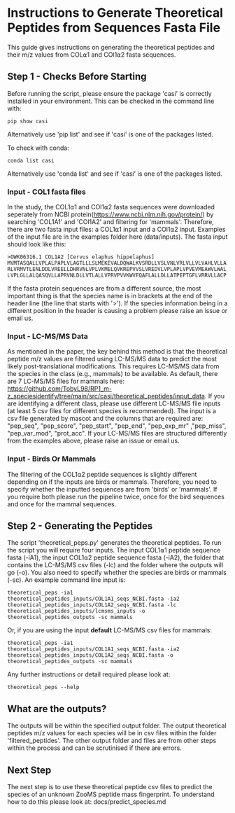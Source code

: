 # Instructions to Generate Theoretical Peptides from Sequences Fasta File

This guide gives instructions on generating the theoretical peptides and their m/z values from COL⍺1 and COl1⍺2 fasta sequences.

## Step 1 - Checks Before Starting

Before running the script, please ensure the package 'casi' is correctly installed in your environment. 
This can be checked in the command line with:
```
pip show casi
```
Alternatively use 'pip list' and see if 'casi' is one of the packages listed.

To check with conda:
```
conda list casi
```
Alternatively use 'conda list' and see if 'casi' is one of the packages listed.


### Input - COL1 fasta files

In the study, the COL1⍺1 and COl1⍺2 fasta sequences were downloaded seperately from NCBI protein(https://www.ncbi.nlm.nih.gov/protein/) by searching 'COL1A1' and 'COl1A2' and filtering for 'mammals'. Therefore, there are two fasta input files: a COL1⍺1 input and a COl1⍺2 input. Examples of the input file are in the examples folder here (data/inputs). The fasta input should look like this:
```
>OWK06316.1 COL1A2 [Cervus elaphus hippelaphus]
MVMTASQALLVPLALPAPLVLAGTLLLSLMEKEVALDQWALKVSRDLLVSLVNLVRLVLLVLVAHLVLLA
RLVRMVTLENLDDLVREELLDHRVNLVPLVKMELQVKREPVVSLVREDVLVPLAPLVPVEVMEAWVLWAL
LVPLGLLALQASQVLLAPRVNLDLLVTLALLVPRVPVVKWVFQAFLALLDLLATPEPTGFLVRRVLLACP
```
If the fasta protein sequences are from a different source, the most important thing is that the species name is in brackets at the end of the header line (the line that starts with '>'). If the species information being in a different position in the header is causing a problem please raise an issue or email us.

### Input - LC-MS/MS Data

As mentioned in the paper, the key behind this method is that the theoretical peptide m/z values are filtered using LC-MS/MS data to predict the most likely post-translational modifications. This requires LC-MS/MS data from the species in the class (e.g., mammals) to be available. As default, there are 7 LC-MS/MS files for mammals here: https://github.com/TobyL98/RP1_m-z_speciesidentify/tree/main/src/casi/theoretical_peptides/input_data. If you are identifying a different class, please use different LC-MS/MS file inputs (at least 5 csv files for different species is recommended). The input is a csv file generated by mascot and the columns that are required are: "pep_seq", "pep_score", "pep_start", "pep_end", "pep_exp_mr" ,"pep_miss", "pep_var_mod", "prot_acc". If your LC-MS/MS files are structured differently from the examples above, please raise an issue or email us.

### Input - Birds Or Mammals

The filtering of the COL1⍺2 peptide sequences is slightly different depending on if the inputs are birds or mammals. Therefore, you need to specify whether the inputted sequences are from 'birds' or 'mammals'. If you require both please run the pipeline twice, once for the bird sequences and once for the mammal sequences.

## Step 2 - Generating the Peptides

The script 'theoretical_peps.py' generates the theoretical peptides. To run the script you will require four inputs. The input COL1⍺1 peptide sequence fasta (-iA1), the input COL1⍺2 peptide sequence fasta (-iA2), the folder that contains the LC-MS/MS csv files (-lc) and the folder where the outputs will go (-o). You also need to specify whether the species are birds or mammals (-sc). An example command line input is:
```
theoretical_peps -ia1 theoretical_peptides_inputs/COL1A1_seqs_NCBI.fasta -ia2 theoretical_peptides_inputs/COL1A2_seqs_NCBI.fasta -lc theoretical_peptides_inputs/lcmsms_inputs -o theoretical_peptides_outputs -sc mammals
```
Or, if you are using the input **default** LC-MS/MS csv files for mammals:
```
theoretical_peps -ia1 theoretical_peptides_inputs/COL1A1_seqs_NCBI.fasta -ia2 theoretical_peptides_inputs/COL1A2_seqs_NCBI.fasta -o theoretical_peptides_outputs -sc mammals
```
Any further instructions or detail required please look at:
```
theoretical_peps --help
```

## What are the outputs?

The outputs will be within the specified output folder. The output theoretical peptides m/z values for each species will be in csv files within the folder 'filtered_peptides'. The other output folder and files are from other steps within the process and can be scrutinised if there are errors.

## Next Step

The next step is to use these theoretical peptide csv files to predict the species of an unknown ZooMS peptide mass fingerprint. To understand how to do this please look at: docs/predict_species.md